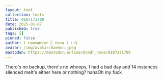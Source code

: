 ```yaml
---
layout: toot
collection: toots
title: 0107171700
date: 2025-01-07
published: true
tags: []
pinned: false
author: ⸸ commander ░ nova ⸸ :~$
avatar: /img/avatar/daemon.jpeg
mastodon: https://mastodon.online/@cmdr_nova/0107171700
---
```


There's no backup, there's no whoops, I had a bad day and 14 instances silenced meIt's either here or nothing? hahaOh my fuck
